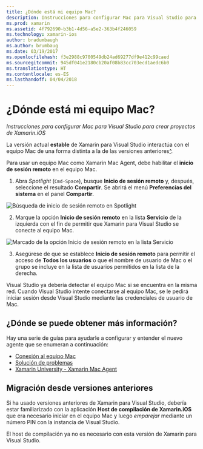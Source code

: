 ```yaml
---
title: ¿Dónde está mi equipo Mac?
description: Instrucciones para configurar Mac para Visual Studio para crear proyectos de Xamarin.iOS
ms.prod: xamarin
ms.assetid: 4f792690-b3b1-4d56-a5e2-363b4f246059
ms.technology: xamarin-ios
author: bradumbaugh
ms.author: brumbaug
ms.date: 03/19/2017
ms.openlocfilehash: f3e2988c9700549db24ad69277df9e412c99caed
ms.sourcegitcommit: 945df041e2180cb20af08b83cc703ecd1aedc6b0
ms.translationtype: HT
ms.contentlocale: es-ES
ms.lasthandoff: 04/04/2018
---
```

# <a name="wheres-my-mac"></a>¿Dónde está mi equipo Mac?

_Instrucciones para configurar Mac para Visual Studio para crear proyectos de Xamarin.iOS_

La versión actual **estable** de Xamarin para Visual Studio interactúa con el equipo Mac de una forma distinta a la de las versiones anteriores[^](#earlier-versions).

Para usar un equipo Mac como Xamarin Mac Agent, debe habilitar el **inicio de sesión remoto** en el equipo Mac.

1. Abra *Spotlight* (`Cmd-Space`), busque **Inicio de sesión remoto** y, después, seleccione el resultado **Compartir**. Se abrirá el menú **Preferencias del sistema** en el panel **Compartir**.

  ![](visual-studio-ssh-images/spotlight.png "Búsqueda de inicio de sesión remoto en Spotlight")

2. Marque la opción **Inicio de sesión remoto** en la lista **Servicio** de la izquierda con el fin de permitir que Xamarin para Visual Studio se conecte al equipo Mac.

  ![](visual-studio-ssh-images/sharing.png "Marcado de la opción Inicio de sesión remoto en la lista Servicio")

3. Asegúrese de que se establece **Inicio de sesión remoto** para permitir el acceso de **Todos los usuarios** o que el nombre de usuario de Mac o el grupo se incluye en la lista de usuarios permitidos en la lista de la derecha.

Visual Studio ya debería detectar el equipo Mac si se encuentra en la misma red.
Cuando Visual Studio intente conectarse al equipo Mac, se le pedirá iniciar sesión desde Visual Studio mediante las credenciales de usuario de Mac.

## <a name="where-can-i-find-more-information"></a>¿Dónde se puede obtener más información?

Hay una serie de guías para ayudarle a configurar y entender el nuevo agente que se enumeran a continuación:

- [Conexión al equipo Mac](~/ios/get-started/installation/windows/connecting-to-mac/index.md)
- [Solución de problemas](~/ios/get-started/installation/windows/connecting-to-mac/troubleshooting.md)
- [Xamarin University - Xamarin Mac Agent](https://university.xamarin.com/lightninglectures/xamarin-mac-agent)

<a name="earlier-versions" />

## <a name="migrating-from-previous-versions"></a>Migración desde versiones anteriores

Si ha usado versiones anteriores de Xamarin para Visual Studio, debería estar familiarizado con la aplicación **Host de compilación de Xamarin.iOS** que era necesario iniciar en el equipo Mac y luego *emparejar* mediante un número PIN con la instancia de Visual Studio.

El host de compilación ya no es necesario con esta versión de Xamarin para Visual Studio.
